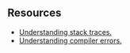 ## Resources
- [Understanding stack traces.](Stack%20Traces.md)
- [Understanding compiler errors.](Compiler%20Errors/Info.md)

